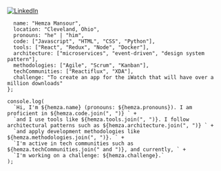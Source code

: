 <a href="https://www.linkedin.com/in/hemza-mansour-038a2521a/" target="_blank">
  <img src="https://img.shields.io/badge/LinkedIn-Hemza%20Mansour-blue?logo=linkedin&style=flat-square" alt="LinkedIn">
</a>




```const hemza = {
  name: "Hemza Mansour",
  location: "Cleveland, Ohio",
  pronouns: "he" | "him",
  code: ["Javascript", "HTML", "CSS", "Python"],
  tools: ["React", "Redux", "Node", "Docker"],
  architecture: ["microservices", "event-driven", "design system pattern"],
  methodologies: ["Agile", "Scrum", "Kanban"],
  techCommunities: ["Reactiflux", "XDA"],
  challenge: "To create an app for the iWatch that will have over a million downloads"
};

console.log(
  `Hi, I'm ${hemza.name} (pronouns: ${hemza.pronouns}). I am proficient in ${hemza.code.join(", ")} ` +
  `and I use tools like ${hemza.tools.join(", ")}. I follow architectural patterns such as ${hemza.architecture.join(", ")} ` +
  `and apply development methodologies like ${hemza.methodologies.join(", ")}. ` +
  `I'm active in tech communities such as ${hemza.techCommunities.join(" and ")}, and currently, ` +
  `I'm working on a challenge: ${hemza.challenge}.`
);
